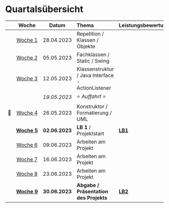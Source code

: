 # Quartalsübersicht

|                    |         Woche          |     Datum      | Thema                                             | Leistungsbewertung |
| ------------------ | :--------------------: | :------------: | :------------------------------------------------ | :----------------- |
|                    |   [Woche&nbsp;1][w1]   |   28.04.2023   | Repetition / Klassen / Objekte                    |                    |
|                    |   [Woche&nbsp;2][w2]   |   05.05.2023   | Fachklassen / Static / Swing                      |                    |
|                    |   [Woche&nbsp;3][w3]   |   12.05.2023   | Klassenstruktur / Java Interface - ActionListener |                    |
|                    |                        |  _19.05.2023_  | :star: _Auffahrt_ :star:                          |                    |
| :steam_locomotive: |   [Woche&nbsp;4][w4]   |   26.05.2023   | Konstruktor / Formatierung / UML                  |                    |
|                    | [**Woche&nbsp;5**][w5] | **02.06.2023** | **LB 1** / Projektstart                           | **[LB1]**          |
|                    |   [Woche&nbsp;6][w6]   |   09.06.2023   | Arbeiten am Projekt                               |                    |
|                    |   [Woche&nbsp;7][w7]   |   16.06.2023   | Arbeiten am Projekt                               |                    |
|                    |   [Woche&nbsp;8][w8]   |   23.06.2023   | Arbeiten am Projekt                               |                    |
|                    | [**Woche&nbsp;9**][w9] | **30.06.2023** | **Abgabe / Präsentation des Projekts**            | **[LB2]**          |

[w1]: ./woche-01.md
[w2]: ./woche-02.md
[w3]: ./woche-03.md
[w4]: ./woche-04.md
[w5]: ./woche-05.md
[w6]: ./woche-06.md
[w7]: ./woche-07.md
[w8]: ./woche-08.md
[w9]: ./woche-09.md
[LB1]: ../beurteilungen/lb1.md
[LB2]: ../beurteilungen/lb2.md

